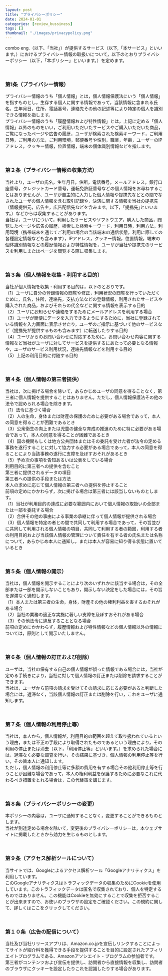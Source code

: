 ```yaml
---
layout: post
title: "プライバシーポリシー"
date: 2024-01-01
categories: [review_bussiness]
tags: []
thumbnail: "./images/privacypolicy.png"
---
```


  
combo eng.（以下、「当社」）が提供するサービス（以下,「本サービス」といいます。）におけるプライバシー情報の取扱いについて，以下のとおりプライバシーポリシー（以下，「本ポリシー」といいます。）を定めます。  

<br>

### 第1条（プライバシー情報）  
プライバシー情報のうち「個人情報」とは，個人情報保護法にいう「個人情報」を指すものとし，生存する個人に関する情報であって，当該情報に含まれる氏名，生年月日，住所，電話番号，連絡先その他の記述等により特定の個人を識別できる情報を指します。  
プライバシー情報のうち「履歴情報および特性情報」とは，上記に定める「個人情報」以外のものをいい，ご利用いただいたサービスやご購入いただいた商品，ご覧になったページや広告の履歴，ユーザが検索された検索キーワード，ご利用日時，ご利用の方法，ご利用環境，郵便番号や性別，職業，年齢，ユーザーのIPアドレス，クッキー情報，位置情報，端末の個体識別情報などを指します。  

<br>

### 第２条（プライバシー情報の収集方法）  
当社より，ユーザの氏名，生年月日，住所，電話番号，メールアドレス，銀行口座番号，クレジットカード番号，運転免許証番号などの個人情報をお尋ねすることはありませんが、ユーザが自主的に入力した個人情報や提携先などとの間でなされたユーザの個人情報を含む取引記録や，決済に関する情報を当社の提携先（情報提供元，広告主，広告配信先などを含みます。以下，｢提携先｣といいます。）などからは収集することがあります。  
当社は，ユーザについて，利用したサービスやソフトウエア，購入した商品，閲覧したページや広告の履歴，検索した検索キーワード，利用日時，利用方法，利用環境（携帯端末を通じてご利用の場合の当該端末の通信状態，利用に際しての各種設定情報なども含みます），IPアドレス，クッキー情報，位置情報，端末の個体識別情報などの履歴情報および特性情報を，ユーザが当社や提携先のサービスを利用しまたはページを閲覧する際に収集します。  

<br>

### 第３条（個人情報を収集・利用する目的）  
当社が個人情報を収集・利用する目的は，以下のとおりです。  
（1）ユーザに自分の登録情報の閲覧や修正，利用状況の閲覧を行っていただくために，氏名，住所，連絡先，支払方法などの登録情報，利用されたサービスや購入された商品，およびそれらの代金などに関する情報を表示する目的  
（2）ユーザにお知らせや連絡をするためにメールアドレスを利用する場合  
（3）ユーザが簡便にデータを入力できるようにするために，当社に登録されている情報を入力画面に表示させたり，ユーザのご指示に基づいて他のサービスなど（提携先が提供するものも含みます）に転送したりする目的  
（4）ユーザからのお問い合わせに対応するために，お問い合わせ内容に関する情報など当社がユーザに対してサービスを提供するにあたって必要となる情報や，ユーザのサービス利用状況，連絡先情報などを利用する目的  
（5）上記の利用目的に付随する目的  

<br>

### 第４条（個人情報の第三者提供）  
当社は，次に掲げる場合を除いて，あらかじめユーザの同意を得ることなく，第三者に個人情報を提供することはありません。ただし，個人情報保護法その他の法令で認められる場合を除きます。  
（1）法令に基づく場合  
（2）人の生命，身体または財産の保護のために必要がある場合であって，本人の同意を得ることが困難であるとき  
（3）公衆衛生の向上または児童の健全な育成の推進のために特に必要がある場合であって，本人の同意を得ることが困難であるとき  
（4）国の機関もしくは地方公共団体またはその委託を受けた者が法令の定める事務を遂行することに対して協力する必要がある場合であって，本人の同意を得ることにより当該事務の遂行に支障を及ぼすおそれがあるとき  
（5）予め次の事項を告知あるいは公表をしている場合  
利用目的に第三者への提供を含むこと  
第三者に提供されるデータの項目  
第三者への提供の手段または方法  
本人の求めに応じて個人情報の第三者への提供を停止すること  
前項の定めにかかわらず，次に掲げる場合は第三者には該当しないものとします。  
（1）当社が利用目的の達成に必要な範囲内において個人情報の取扱いの全部または一部を委託する場合  
（2）合併その他の事由による事業の承継に伴って個人情報が提供される場合  
（3）個人情報を特定の者との間で共同して利用する場合であって，その旨並びに共同して利用される個人情報の項目，共同して利用する者の範囲，利用する者の利用目的および当該個人情報の管理について責任を有する者の氏名または名称について，あらかじめ本人に通知し，または本人が容易に知り得る状態に置いているとき  

<br>

### 第５条（個人情報の開示）  
当社は，個人情報を開示することにより次のいずれかに該当する場合は，その全部または一部を開示しないこともあり，開示しない決定をした場合には，その旨を遅滞なく通知します。  
（1）本人または第三者の生命，身体，財産その他の権利利益を害するおそれがある場合  
（2）当社の業務の適正な実施に著しい支障を及ぼすおそれがある場合  
（3）その他法令に違反することとなる場合  
前項の定めにかかわらず，履歴情報および特性情報などの個人情報以外の情報については，原則として開示いたしません。  

<br>

### 第６条（個人情報の訂正および削除）  
ユーザは，当社の保有する自己の個人情報が誤った情報である場合には，当社が定める手続きにより，当社に対して個人情報の訂正または削除を請求することができます。  
当社は，ユーザから前項の請求を受けてその請求に応じる必要があると判断した場合には，遅滞なく，当該個人情報の訂正または削除を行い，これをユーザに通知します。  

<br>

### 第７条（個人情報の利用停止等）  
当社は，本人から，個人情報が，利用目的の範囲を超えて取り扱われているという理由，または不正の手段により取得されたものであるという理由により，その利用の停止または消去（以下，「利用停止等」といいます。）を求められた場合には，遅滞なく必要な調査を行い，その結果に基づき，個人情報の利用停止等を行い，その旨本人に通知します。  
ただし，個人情報の利用停止等に多額の費用を有する場合その他利用停止等を行うことが困難な場合であって，本人の権利利益を保護するために必要なこれに代わるべき措置をとれる場合は，この代替策を講じます。  

<br>

### 第８条（プライバシーポリシーの変更）  
本ポリシーの内容は，ユーザに通知することなく，変更することができるものとします。  
当社が別途定める場合を除いて，変更後のプライバシーポリシーは，本ウェブサイトに掲載したときから効力を生じるものとします。  

<br>

### 第９条（アクセス解析ツールについて）  
当サイトでは、Googleによるアクセス解析ツール「Googleアナリティクス」を利用しています。  
このGoogleアナリティクスはトラフィックデータの収集のためにCookieを使用しています。このトラフィックデータは匿名で収集されており、個人を特定するものではありません。この機能はCookieを無効にすることで収集を拒否することが出来ますので、お使いのブラウザの設定をご確認ください。この規約に関して、詳しくはここをクリックしてください。  

<br>

### 第１０条（広告の配信について）

当社及び当社リリースアプリは、Amazon.co.jpを宣伝しリンクすることによってサイトが紹介料を獲得できる手段を提供することを目的に設定されたアフィリエイトプログラムである、Amazonアソシエイト・プログラムの参加者です。  
第三者がコンテンツおよび宣伝を提供し、訪問者から直接情報を収集し、訪問者のブラウザにクッキーを設定したりこれを認識したりする場合があります。  

<br>
